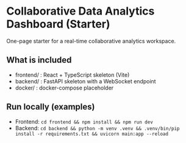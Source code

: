 # Collaborative Data Analytics Dashboard (Starter)
One-page starter for a real-time collaborative analytics workspace.
## What is included
- frontend/ : React + TypeScript skeleton (Vite)
- backend/ : FastAPI skeleton with a WebSocket endpoint
- docker/ : docker-compose placeholder
## Run locally (examples)
- Frontend: `cd frontend && npm install && npm run dev`
- Backend: `cd backend && python -m venv .venv && .venv/bin/pip install -r requirements.txt && uvicorn main:app --reload`

